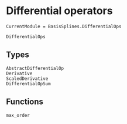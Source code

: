 # Differential operators

```@meta
CurrentModule = BasisSplines.DifferentialOps
```

```@docs
DifferentialOps
```

## Types

```@docs
AbstractDifferentialOp
Derivative
ScaledDerivative
DifferentialOpSum
```

## Functions

```@docs
max_order
```
